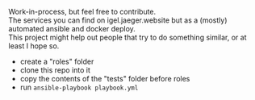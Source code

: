 Work-in-process, but feel free to contribute.\
The services you can find on igel.jaeger.website but as a (mostly) automated ansible and docker deploy.\
This project might help out people that try to do something similar, or at least I hope so.
 
- create a "roles" folder
- clone this repo into it
- copy the contents of the "tests" folder before roles
- run `ansible-playbook playbook.yml`
